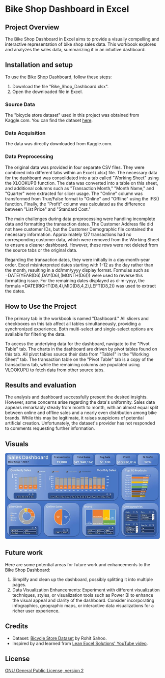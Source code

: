 # Bike Shop Dashboard in Excel

## Project Overview
The Bike Shop Dashboard in Excel aims to provide a visually compelling and interactive representation of bike shop sales data. This workbook explores and analyzes the sales data, summarizing it in an intuitive dashboard.

## Installation and setup
To use the Bike Shop Dashboard, follow these steps:
1. Download the file "Bike_Shop_Dashboard.xlsx".
2. Open the downloaded file in Excel.

### Source Data
The "bicycle store dataset" used in this project was obtained from Kaggle.com. You can find the dataset [here](https://www.kaggle.com/datasets/rohitsahoo/bicycle-store-dataset).

### Data Acquisition
The data was directly downloaded from Kaggle.com.

### Data Preprocessing
The original data was provided in four separate CSV files. They were combined into different tabs within an Excel (.xlsx) file. The necessary data for the dashboard was consolidated into a tab called "Working Sheet" using the XLOOKUP() function. The data was converted into a table on this sheet, and additional columns such as "Transaction Month," "Month Name," and "Quarter" were extracted for slicer usage. The "Online" column was transformed from True/False format to "Online" and "Offline" using the IFS() function. Finally, the "Profit" column was calculated as the difference between "List Price" and "Standard Cost."

The main challenges during data preprocessing were handling incomplete data and formatting the transaction dates. The Customer Address file did not have customer IDs, but the Customer Demographic file contained the necessary information. Approximately 127 transactions had no corresponding customer data, which were removed from the Working Sheet to ensure a cleaner dashboard. However, these rows were not deleted from the source tabs or the original data.

Regarding the transaction dates, they were initially in a day-month-year order. Excel misinterpreted dates starting with 1-12 as the day rather than the month, resulting in a dd/mm/yyyy display format. Formulas such as =DATE(YEAR(D6),DAY(D6),(MONTH(D6))) were used to reverse this formatting issue. For the remaining dates displayed as d-m-yyyy, the formula =DATE(RIGHT(D8,4),MID(D8,4,2),LEFT(D8,2)) was used to extract the dates. 
 
## How to Use the Project
The primary tab in the workbook is named "Dashboard." All slicers and checkboxes on this tab affect all tables simultaneously, providing a synchronized experience. Both multi-select and single-select options are available for filtering the data.

To access the underlying data for the dashboard, navigate to the "Pivot Table" tab. The charts in the dashboard are driven by pivot tables found on this tab. All pivot tables source their data from "Table1" in the "Working Sheet" tab. The transaction table on the "Pivot Table" tab is a copy of the transactions tab, while the remaining columns are populated using VLOOKUP() to fetch data from other source tabs.

## Results and evaluation
The analysis and dashboard successfully present the desired insights. However, some concerns arise regarding the data's uniformity. Sales data appears remarkably steady from month to month, with an almost equal split between online and offline sales and a nearly even distribution among bike brands. While this may be legitimate, it raises suspicions of potential artificial creation. Unfortunately, the dataset's provider has not responded to comments requesting further information.

## Visuals
![Dashboard](Visuals/Bike_Dashboard_Screenshot.JPG)

## Future work
Here are some potential areas for future work and enhancements to the Bike Shop Dashboard:

1. Simplify and clean up the dashboard, possibly splitting it into multiple pages. 
2. Data Visualization Enhancements: Experiment with different visualization techniques, styles, or visualization tools such as Power BI to enhance the visual appeal and clarity of the dashboard. Consider incorporating infographics, geographic maps, or interactive data visualizations for a richer user experience.
## Credits
- Dataset: [Bicycle Store Dataset](https://www.kaggle.com/datasets/rohitsahoo/bicycle-store-dataset) by Rohit Sahoo. 
- Inspired by and learned from [Lean Excel Solutions' YouTube video](https://www.youtube.com/watch?v=bjLIA1vSqGs).

## License
[GNU General Public License, version 2](https://www.gnu.org/licenses/old-licenses/gpl-2.0.en.html)

